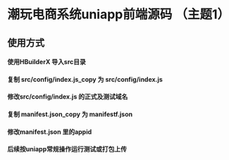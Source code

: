 # 潮玩电商系统uniapp前端源码 （主题1）

## 使用方式

#### 使用HBuilderX 导入src目录

#### 复制 src/config/index.js_copy 为 src/config/index.js

#### 修改src/config/index.js 的正式及测试域名

#### 复制 manifest.json_copy 为 manifestf.json

#### 修改manifest.json 里的appid

#### 后续按uniapp常规操作运行测试或打包上传

